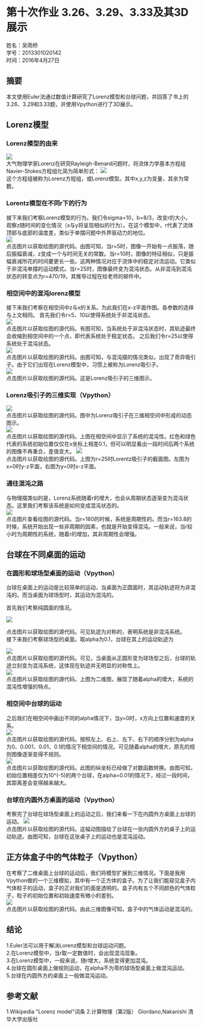 # **第十次作业 3.26、3.29、3.33及其3D展示**

姓名：吴雨桥  
学号：2013301020142  
时间：2016年4月27日  
## **摘要**  
本文使用Euler法通过数值计算研究了Lorenz模型和台球问题，并回答了书上的3.26、3.29和3.33题，并使用Vpython进行了3D展示。  
## **Lorenz模型**
### Lorenz模型的由来  
![](https://raw.githubusercontent.com/wuyuqiao/computationalphysics_N2013301020142/master/Chapter3-3/Lorenz_Attractor.gif)  
大气物理学家Lorenz在研究Rayleigh-Benard问题时，将流体力学基本方程组Navier-Stokes方程组化简为简单形式：
![](https://raw.githubusercontent.com/wuyuqiao/computationalphysics_N2013301020142/master/Chapter3-3/Lorenz%20equations.png)  
这个方程组被称为Lorenz方程组，或Lorenz模型。其中x,y,z为变量，其余为常数。  
### Lorentz模型在不同r下的行为
接下来我们考察Lorenz模型的行为。我们令sigma=10，b=8/3，改变r的大小，观察z随时间的变化情况（x与y将呈现相似的行为）。在这个模型中，r代表了流体顶部与底部的温度差，类似于单摆问题中外界驱动力的地位。  
[![](https://raw.githubusercontent.com/wuyuqiao/computationalphysics_N2013301020142/master/Chapter3-3/z%20versus%20time%20for%20different%20r.png)](https://raw.githubusercontent.com/wuyuqiao/computationalphysics_N2013301020142/master/Chapter3-3/z%20vs%20t.py)  
点击图片以获取绘图的源代码。由图可知，当r=5时，图像一开始有一点振荡，随后振幅衰减，z变成一个与时间无关的常数。当r=10时，图像的特征相似，只是振幅衰减所花的时间要更长一些。这两种情况对应于流体中的稳定对流运动。它类似于非混沌单摆的运动模式。当r=25时，图像最终变为混沌状态。从非混沌到混沌状态的转变点为r=470/19，其推导过程在给老师的邮件中。  
### 相空间中的混沌lorenz模型  
接下来我们考察在相空间中z与x的关系。为此我们在x-z平面作图。各参数的选择与上文相同。
首先我们令r=5、10以使得系统处于非混沌状态。  
[![](https://raw.githubusercontent.com/wuyuqiao/computationalphysics_N2013301020142/master/Chapter3-3/nonchaotic.png)](https://raw.githubusercontent.com/wuyuqiao/computationalphysics_N2013301020142/master/Chapter3-3/Phase%20space%20nonchaotic.py)  
点击图片以获取绘图的源代码。有图可知，当系统处于非混沌状态时，其轨迹最终会收缩到相空间中的一个点，即代表系统处于稳定状态。
之后我们令r=25以使得系统处于混沌状态。  
[![](https://raw.githubusercontent.com/wuyuqiao/computationalphysics_N2013301020142/master/Chapter3-3/lorenz%202d.png)](https://raw.githubusercontent.com/wuyuqiao/computationalphysics_N2013301020142/master/Chapter3-3/Phase%20space.py)  
点击图片以获取绘图的源代码。由图可知，与混沌摆的情况类似，出现了奇异吸引子。由于它们出现在Lorenz模型中，习惯上被称为Lorenz吸引子。  
[![](https://raw.githubusercontent.com/wuyuqiao/computationalphysics_N2013301020142/master/Chapter3-3/Phase%203d.png)](https://raw.githubusercontent.com/wuyuqiao/computationalphysics_N2013301020142/master/Chapter3-3/phase%203d.py)  
点击图片以获取绘图的源代码。这是Lorenz吸引子的三维图示。  
### Lorenz吸引子的三维实现（Vpython）
[![](https://raw.githubusercontent.com/wuyuqiao/computationalphysics_N2013301020142/master/Chapter3-3/gif1.gif)](https://raw.githubusercontent.com/wuyuqiao/computationalphysics_N2013301020142/master/Chapter3-3/Phase%20space%20-%20Copy.py)  
点击图片以获取绘图的源代码。图中为Lorenz吸引子在三维相空间中形成的动态图示。  
[![](https://raw.githubusercontent.com/wuyuqiao/computationalphysics_N2013301020142/master/Chapter3-3/GIF2.gif)](https://raw.githubusercontent.com/wuyuqiao/computationalphysics_N2013301020142/master/Chapter3-3/2%20balls.py)  
点击图片以获取绘图的源代码。上图在相空间中显示了系统的混沌性。红色和绿色代表的系统初始位置仅仅在x坐标上相差0.1，但可以明显看出一段时间后两个系统的图像不再重合，差值变大。
[![](https://raw.githubusercontent.com/wuyuqiao/computationalphysics_N2013301020142/master/Chapter3-3/slice1.png)](https://raw.githubusercontent.com/wuyuqiao/computationalphysics_N2013301020142/master/Chapter3-3/slice1.py)  
点击图片以获取绘图的源代码。上图为r=25时Lorentz吸引子的截面图。左图为x=0时y-z平面，右图为y=0时x-z平面。  
### 通往混沌之路 
与物理摆类似的是，Lorenz系统随着r的增大，也会从周期状态逐渐变为混沌状态。这里我们考察该系统是如何变成混沌状态的。  
[![](https://raw.githubusercontent.com/wuyuqiao/computationalphysics_N2013301020142/master/Chapter3-3/road.png)](https://raw.githubusercontent.com/wuyuqiao/computationalphysics_N2013301020142/master/Chapter3-3/road.py)  
点击图片查看绘图的源代码。当r=160的时候，系统是周期性的。而当r=163.8的时候，系统开始出现一些非周期的因素，也就是开始变得混沌。一般来说，当r较小时为周期性的系统，随着r的增加，其非周期性会增强。   
## **台球在不同桌面的运动**  
### 在圆形和球场型桌面的运动（Vpython）
台球在桌面上的运动是比较简单的运动，当桌面为正圆面时，其运动轨迹将为非混沌的。而当桌面为球场型时，其运动为混沌的。  

首先我们考察纯圆面的情况。  

[![](https://raw.githubusercontent.com/wuyuqiao/computationalphysics_N2013301020142/master/Chapter3-3/circle%20taiqiu.gif)](https://raw.githubusercontent.com/wuyuqiao/computationalphysics_N2013301020142/master/Chapter3-3/circle%20taiqiu.py)  

点击图片以获取绘图的源代码。可见轨迹为对称的，表明系统是非混沌系统。  
接下来我们考察球场型的桌面。取alpha为0.1，台球在其上的运动轨迹为   

[![](https://raw.githubusercontent.com/wuyuqiao/computationalphysics_N2013301020142/master/Chapter3-3/stadium.gif)](https://raw.githubusercontent.com/wuyuqiao/computationalphysics_N2013301020142/master/Chapter3-3/stadium%200.1.py)  
点击图片以获取绘图的源代码。可见，当桌面从正圆形变为球场型之后，台球的轨迹立刻变为混沌系统，这体现在轨迹并无明显的对称性上。   
[![](https://raw.githubusercontent.com/wuyuqiao/computationalphysics_N2013301020142/master/Chapter3-3/2d%20four%20kinds.png)](https://raw.githubusercontent.com/wuyuqiao/computationalphysics_N2013301020142/master/Chapter3-3/4%20kinds%202d.py)  
点击图片以获取绘图的源代码。上图为二维图，展现了随着alpha的增大，系统的混沌性增强的特点。  
### 相空间中台球的运动
之后我们在相空间中画出不同的alpha情况下，当y=0时，x方向上位置和速度的关系。  
[![](https://raw.githubusercontent.com/wuyuqiao/computationalphysics_N2013301020142/master/Chapter3-3/phase4.png)](https://raw.githubusercontent.com/wuyuqiao/computationalphysics_N2013301020142/master/Chapter3-3/phase4.py)  
点击图片以获取绘图的源代码。按照左上、右上、左下、右下的顺序分别为alpha为0、0.001、0.01、0.1的情况下相空间的情况。可见随着alpha的增大，原先的规则图像逐渐变得不规则。  
[![](https://raw.githubusercontent.com/wuyuqiao/computationalphysics_N2013301020142/master/Chapter3-3/sep.png)](https://raw.githubusercontent.com/wuyuqiao/computationalphysics_N2013301020142/master/Chapter3-3/separate.py)  
点击图片以获取绘图的源代码。此图的纵坐标已经做了对数函数转换。由图可知，初始位置相差仅为10^(-5)的两个台球，在alpha=0.01的情况下，经过一段时间，其距离差会变得越来越大。
### 台球在内圆外方桌面的运动（Vpython）  
  
考察完了台球在球场型桌面上的运动之后，我们来看一下在内圆外方桌面上台球的运动。
[![](https://raw.githubusercontent.com/wuyuqiao/computationalphysics_N2013301020142/master/Chapter3-3/s.gif)](https://raw.githubusercontent.com/wuyuqiao/computationalphysics_N2013301020142/master/Chapter3-3/special.py)  
点击图片以获取绘图的源代码。这幅动图描绘了台球在一张内圆外方的桌子上的运动轨迹。由图可知，台球在这张桌子上的运动也是混沌运动。  
## 正方体盒子中的气体粒子（Vpython）  
在考察了二维桌面上台球的运动后，我们将模型扩展到三维情况。下面是我用Vpython做的一个三维模拟，其中有一个正方体的盒子。为了让我们能窥见盒子内气体粒子的运动，盒子的正对我们的面是透明的。盒子内有五个不同颜色的气体粒子，粒子的初始位置和初始速度有微小的差别。  
[![](https://raw.githubusercontent.com/wuyuqiao/computationalphysics_N2013301020142/master/Chapter3-3/box.gif)](https://raw.githubusercontent.com/wuyuqiao/computationalphysics_N2013301020142/master/Chapter3-3/box.py)  
点击图片以获取绘图的源代码。由此三维图像可知，盒子中的气体运动是混沌的。

## 结论  
1.Euler法可以用于解决Lorenz模型和台球运动问题。  
2.在Lorenz模型中，当r取一定数值时，会出现混沌现象。  
3.在Lorenz模型中，一般来说，随r增大，系统变得更加混沌。  
4.台球在圆形桌面上做规则运动，在alpha不为零的球场型桌面上做混沌运动。  
5.台球在内圆外方的桌面上一般做混沌运动。  
## 参考文献  
1.Wikipedia "Lorenz model"词条 
2.计算物理（第2版） Giordano,Nakanishi 清华大学出版社




